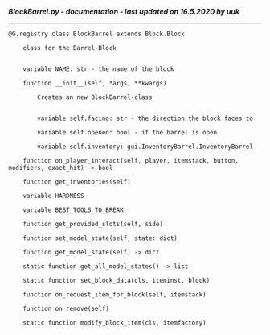 ***BlockBarrel.py - documentation - last updated on 16.5.2020 by uuk***
___

    @G.registry class BlockBarrel extends Block.Block
        
        class for the Barrel-Block


        variable NAME: str - the name of the block

        function __init__(self, *args, **kwargs)
            
            Creates an new BlockBarrel-class


            variable self.facing: str - the direction the block faces to

            variable self.opened: bool - if the barrel is open

            variable self.inventory: gui.InventoryBarrel.InventoryBarrel

        function on_player_interact(self, player, itemstack, button, modifiers, exact_hit) -> bool

        function get_inventories(self)

        variable HARDNESS

        variable BEST_TOOLS_TO_BREAK

        function get_provided_slots(self, side)

        function set_model_state(self, state: dict)

        function get_model_state(self) -> dict

        static function get_all_model_states() -> list

        static function set_block_data(cls, iteminst, block)

        function on_request_item_for_block(self, itemstack)

        function on_remove(self)

        static function modify_block_item(cls, itemfactory)